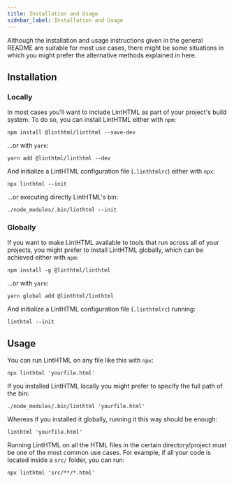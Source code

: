 ```yaml
---
title: Installation and Usage
sidebar_label: Installation and Usage
---
```


Although the installation and usage instructions given in the general README are suitable for most use cases, there might be some situations in which you might prefer the alternative methods explained in here.

## Installation

### Locally

In most cases you'll want to include LintHTML as part of your project's build system. To do so, you can install LintHTML either with `npm`:

```shell
npm install @linthtml/linthtml --save-dev
```

...or with `yarn`:

```shell
yarn add @linthtml/linthtml --dev
```

And initialize a LintHTML configuration file (`.linthtmlrc`) either with `npx`:

```shell
npx linthtml --init
```

...or executing directly LintHTML's bin:

```shell
./node_modules/.bin/linthtml --init
```

### Globally

If you want to make LintHTML available to tools that run across all of your projects, you might prefer to install LintHTML globally, which can be achieved either with `npm`:

```shell
npm install -g @linthtml/linthtml
```

...or with `yarn`:

```shell
yarn global add @linthtml/linthtml
```

And initialize a LintHTML configuration file (`.linthtmlrc`) running:

```shell
linthtml --init
```

## Usage

You can run LintHTML on any file like this with `npx`:

```shell
npx linthtml 'yourfile.html'
```

If you installed LintHTML locally you might prefer to specify the full path of the bin:

```shell
./node_modules/.bin/linthtml 'yourfile.html'
```

Whereas if you installed it globally, running it this way should be enough:

```shell
linthtml 'yourfile.html'
```

Running LintHTML on all the HTML files in the certain directory/project must be one of the most common use cases. For example, if all your code is located inside a `src/` folder, you can run:

```shell
npx linthtml 'src/**/*.html'
```
